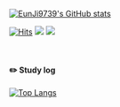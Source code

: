 [![EunJi9739's GitHub stats](https://github-readme-stats.vercel.app/api?username=EunJi9739&show_icons=true&theme=shadow_green&count_private=true)](https://github.com/anuraghazra/github-readme-stats)

<!--[![Hits](https://hits.seeyoufarm.com/api/count/incr/badge.svg?url=https%3A%2F%2Fgithub.com%2Fmin-0&count_bg=%2345DF22&title_bg=%23555555&icon=github.svg&icon_color=%23FFE4C4&title=hits&edge_flat=false)](https://hits.seeyoufarm.com)-->
[![Hits](https://hits.seeyoufarm.com/api/count/incr/badge.svg?url=https%3A%2F%2Fgithub.com%2FEunJi9739%2Fhit-counter&count_bg=%2379C83D&title_bg=%23555555&icon=&icon_color=%23E7E7E7&title=hits&edge_flat=false)](https://hits.seeyoufarm.com)
<a href="https://blog.naver.com/h3king27"><img src="https://img.shields.io/badge/My Blog-A9BCF5?style=flat-square&logo=GitHub Sponsors&logoColor=white&link=https://blog.naver.com/h3king27"/></a>
<a href="https://instagram.com/silverg97?igshid=OGQ5ZDc2ODk2ZA==" target="_blank"><img src="https://img.shields.io/badge/Instagram-E4405F?style=flat-square&logo=Instagram&logoColor=white"/></a>
 <!--
####  :clipboard: Once I've Used 
  
 <br/>

<img src="https://img.shields.io/badge/AWS-232F3E?style=for-the-badge&logo=amazonaws&logoColor=white">

<img src="https://img.shields.io/badge/python-3776AB?style=for-the-badge&logo=python&logoColor=white"> <img src="https://img.shields.io/badge/html5-E34F26?style=for-the-badge&logo=html5&logoColor=white"> <img src="https://img.shields.io/badge/css3-1572B6?style=for-the-badge&logo=css3&logoColor=white">

<img src="https://img.shields.io/badge/mysql-4479A1?style=for-the-badge&logo=mysql&logoColor=white"> <img src="https://img.shields.io/badge/MSSQL-CC2927?style=for-the-badge&logo=microsoftsqlserver&logoColor=white"> <img src="https://img.shields.io/badge/mariadb-003545?style=for-the-badge&logo=mariadb&logoColor=white"> <img src="https://img.shields.io/badge/oracle-F80000?style=for-the-badge&logo=oracle&logoColor=white">

<img src="https://img.shields.io/badge/git-F05032?style=for-the-badge&logo=git&logoColor=white"> <img src="https://img.shields.io/badge/github-181717?style=for-the-badge&logo=github&logoColor=white">

<img src="https://img.shields.io/badge/java-007396?style=for-the-badge&logo=java&logoColor=white"> <img src="https://img.shields.io/badge/spring-6DB33F?style=for-the-badge&logo=spring&logoColor=white"> <img src="https://img.shields.io/badge/spring boot-6DB33F?style=for-the-badge&logo=springboot&logoColor=white"> <img src="https://img.shields.io/badge/spring security-6DB33F?style=for-the-badge&logo=springsecurity&logoColor=white">

<img src="https://img.shields.io/badge/apache tomcat-F8DC75?style=for-the-badge&logo=apachetomcat&logoColor=white"> <img src="https://img.shields.io/badge/apache maven-C71A36?style=for-the-badge&logo=apachemaven&logoColor=white">

<img src="https://img.shields.io/badge/linux-FCC624?style=for-the-badge&logo=linux&logoColor=white">

<img src="https://img.shields.io/badge/slack-4A154B?style=for-the-badge&logo=slack&logoColor=white"> <img src="https://img.shields.io/badge/notion-000000?style=for-the-badge&logo=notion&logoColor=white"> <img src="https://img.shields.io/badge/sourcetree-0052CC?style=for-the-badge&logo=sourcetree&logoColor=white">
<img src="https://img.shields.io/badge/intellij idea-000000?style=for-the-badge&logo=intellijidea&logoColor=white"> <img src="https://img.shields.io/badge/visual studio code-007ACC?style=for-the-badge&logo=visualstudiocode&logoColor=white"> <img src="https://img.shields.io/badge/eclipse ide-2C2255?style=for-the-badge&logo=eclipseide&logoColor=white">
-->
   <br/>
   
#### :pencil2: Study log
[![Top Langs](https://github-readme-stats.vercel.app/api/top-langs/?username=EunJi9739&layout=compact)](https://github.com/anuraghazra/github-readme-stats)
  
</div>
